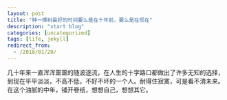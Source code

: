```yaml
---
layout: post
title: "种一棵树最好的时间要么是在十年前，要么是在现在"
description: "start blog"
categories: [uncategorized]
tags: [life, jekyll]
redirect_from:
  - /2018/01/20/
---
```

几十年来一直浑浑噩噩的随波逐流，在人生的十字路口都做出了许多无知的选择，到现在平平淡淡，不高不低，不好不坏的一个人。耐得住寂寞，可是看不清未来。
在这个油腻的中年，铺开卷纸，想想自己，想想其它。